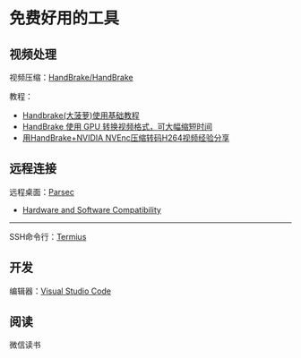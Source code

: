 
# 免费好用的工具

## 视频处理

视频压缩：[HandBrake/HandBrake](https://github.com/HandBrake/HandBrake)

教程：

- [Handbrake(大菠萝)使用基础教程](https://zhuanlan.zhihu.com/p/421498807)
- [HandBrake 使用 GPU 转换视频格式，可大幅缩短时间](https://kejiweixun.com/blog/handbrake-convert-video-with-gpu)
- [用HandBrake+NVIDIA NVEnc压缩转码H264视频经验分享](https://achair.cn/12144.html)

## 远程连接


远程桌面：[Parsec](https://parsec.app)


- [Hardware and Software Compatibility](https://support.parsec.app/hc/en-us/articles/4425688194189)

---

SSH命令行：[Termius](https://www.termius.com)

## 开发

编辑器：[Visual Studio Code]()


## 阅读

微信读书